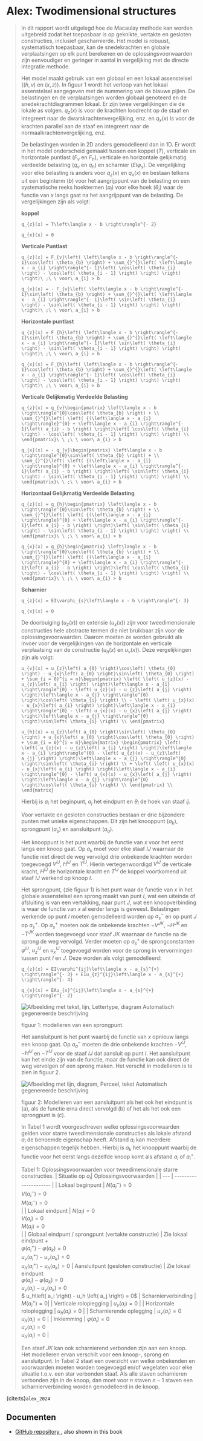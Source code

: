 # Alex: Twodimensional structures

> In dit rapport wordt uitgelegd hoe de Macaulay methode kan worden uitgebreid zodat het toepasbaar is op geknikte, vertakte en gesloten constructies, inclusief gescharnierde. Het model is robuust, systematisch toepasbaar, kan de snedekrachten en globale verplaatsingen op elk punt berekenen en de oplossingsvoorwaarden zijn eenvoudiger en geringer in aantal in vergelijking met de directe integratie methode.
>
> Het model maakt gebruik van een globaal en een lokaal assenstelsel ($(h,v)$ en $(x,z)$). In figuur 1 wordt het verloop van het lokaal assenstelsel aangegeven met de nummering van de blauwe pijlen. De belastingen en de verplaatsingen worden globaal genoteerd en de snedekrachtdiagrammen lokaal. Er zijn twee vergelijkingen die de lokale as volgen. $q_{z}(x)$ is voor de krachten loodrecht op de staaf en integreert naar de dwarskrachtenvergelijking, enz. en $q_{x}(x)$ is voor de krachten parallel aan de staaf en integreert naar de normaalkrachtenvergelijking, enz.
>
> De belastingen worden in 2D anders gemodelleerd dan in 1D. Er wordt in het model onderscheid gemaakt tussen een koppel ($T$), verticale en horizontale puntlast ($F_{v}$ en $F_{h}$), verticale en horizontale gelijkmatig verdeelde belasting ($q_{v}$ en $q_{h}$) en scharnier ($EI\varphi_{s}$). De vergelijking voor elke belasting is anders voor $q_{z}(x)$ en $q_{x}(x)$ en bestaan telkens uit een beginterm ($b$) voor het aangrijppunt van de belasting en een systematische reeks hoektermen ($a_{i}$) voor elke hoek ($\theta_{i}$) waar de functie van $x$ langs gaat na het aangrijppunt van de belasting. De vergelijkingen zijn als volgt:
> 
> **koppel**
> 
> ```{math}
> q_{z}(x) = T\left\langle x - b \right\rangle^{- 2}
> ```
> 
> ```{math}
> q_{x}(x) = 0
> ```
> 
> **Verticale Puntlast**
> 
> ```{math}
> q_{z}(x) = F_{v}\left( \left\langle x - b \right\rangle^{- 1}\cos\left( \theta_{b} \right) + \sum_{}^{}\left( \left\langle x - a_{i} \right\rangle^{- 1}\left( \cos\left( \theta_{i} \right) - \cos\left( \theta_{i - 1} \right) \right) \right) \right)\ ;\ \ voor\ a_{i} > b
> ```
>
> ```{math}
> q_{x}(x) = - F_{v}\left( \left\langle x - b \right\rangle^{- 1}\sin\left( \theta_{b} \right) + \sum_{}^{}\left( \left\langle x - a_{i} \right\rangle^{- 1}\left( \sin\left( \theta_{i} \right) - \sin\left( \theta_{i - 1} \right) \right) \right) \right)\ ;\ \ voor\ a_{i} > b
> ```
> 
> **Horizontale puntlast**
> 
> ```{math}
> q_{z}(x) = F_{h}\left( \left\langle x - b \right\rangle^{- 1}\sin\left( \theta_{b} \right) + \sum_{}^{}\left( \left\langle x - a_{i} \right\rangle^{- 1}\left( \sin\left( \theta_{i} \right) - \sin\left( \theta_{i - 1} \right) \right) \right) \right)\ ;\ \ voor\ a_{i} > b
> ```
>
> ```{math}
> q_{x}(x) = F_{h}\left( \left\langle x - b \right\rangle^{- 1}\cos\left( \theta_{b} \right) + \sum_{}^{}\left( \left\langle x - a_{i} \right\rangle^{- 1}\left( \cos\left( \theta_{i} \right) - \cos\left( \theta_{i - 1} \right) \right) \right) \right)\ ;\ \ voor\ a_{i} > b
> ```
> 
> **Verticale Gelijkmatig Verdeelde Belasting**
> 
> ```{math}
> q_{z}(x) = q_{v}\begin{pmatrix} \left\langle x - b \right\rangle^{0}\cos\left( \theta_{b} \right) + \\ \sum_{}^{}\left( \left( {(\left\langle x - a_{i} \right\rangle}^{0} + \left\langle x - a_{i} \right\rangle^{- 1}\left( a_{i} - b \right) \right)\left( \cos\left( \theta_{i} \right) - \cos\left( \theta_{i - 1} \right) \right) \right) \\ \end{pmatrix}\ \ ;\ \ voor\ a_{i} > b
> ```
> 
> ```{math}
> q_{x}(x) = - q_{v}\begin{pmatrix} \left\langle x - b \right\rangle^{0}\sin\left( \theta_{b} \right) + \\ \sum_{}^{}\left( \left( {(\left\langle x - a_{i} \right\rangle}^{0} + \left\langle x - a_{i} \right\rangle^{- 1}\left( a_{i} - b \right) \right)\left( \sin\left( \theta_{i} \right) - \sin\left( \theta_{i - 1} \right) \right) \right) \\ \end{pmatrix}\ \ ;\ \ voor\ a_{i} > b
> ```
> 
> **Horizontaal Gelijkmatig Verdeelde Belasting**
> 
> ```{math}
> q_{z}(x) = q_{h}\begin{pmatrix} \left\langle x - b \right\rangle^{0}\sin\left( \theta_{b} \right) + \\ \sum_{}^{}\left( \left( {(\left\langle x - a_{i} \right\rangle}^{0} + \left\langle x - a_{i} \right\rangle^{- 1}\left( a_{i} - b \right) \right)\left( \sin\left( \theta_{i} \right) - \sin\left( \theta_{i - 1} \right) \right) \right) \\ \end{pmatrix}\ \ ;\ \ voor\ a_{i} > b
> ```
>
> ```{math}
> q_{x}(x) = q_{h}\begin{pmatrix} \left\langle x - b \right\rangle^{0}\cos\left( \theta_{b} \right) + \\ \sum_{}^{}\left( \left( {(\left\langle x - a_{i} \right\rangle}^{0} + \left\langle x - a_{i} \right\rangle^{- 1}\left( a_{i} - b \right) \right)\left( \cos\left( \theta_{i} \right) - \cos\left( \theta_{i - 1} \right) \right) \right) \\ \end{pmatrix}\ \ ;\ \ voor\ a_{i} > b
> ``` 
>
> **Scharnier**
> 
> ```{math}
> q_{z}(x) = EI\varphi_{s}\left\langle x - b \right\rangle^{- 3}
> ``` 
>
> ```{math}
> q_{x}(x) = 0
> ``` 
> 
> De doorbuiging ($u_{z}(x)$) en extensie ($u_{x}(x)$) zijn voor tweedimensionale constructies hele abstracte termen die niet bruikbaar zijn voor de oplossingsvoorwaarden. Daarom moeten ze worden gebruikt als invoer voor de vergelijkingen van de horizontale en verticale verplaatsing van de constructie ($u_{h}(x)$ en $u_{v}(x)$). Deze vergelijkingen zijn als volgt:
> 
> ```{math}
> u_{v}(x) = u_{z}\left( a_{0} \right)\cos\left( \theta_{0} \right) - u_{x}\left( a_{0} \right)\sin\left( \theta_{0} \right) + \sum_{i = 0}^{i = n}\begin{pmatrix} \left( \left( u_{z}(x) - u_{z}\left( a_{i} \right) \right)\left\langle x - a_{i} \right\rangle^{0} - \left( u_{z}(x) - u_{z}\left( a_{j} \right) \right)\left\langle x - a_{j} \right\rangle^{0} \right)\cos\left( \theta_{i} \right) \\ - \left( \left( u_{x}(x) - u_{x}\left( a_{i} \right) \right)\left\langle x - a_{i} \right\rangle^{0} - \left( u_{x}(x) - u_{x}\left( a_{j} \right) \right)\left\langle x - a_{j} \right\rangle^{0} \right)\sin\left( \theta_{i} \right) \\ \end{pmatrix}
> ``` 
> 
> ```{math}
> u_{h}(x) = u_{z}\left( a_{0} \right)\sin\left( \theta_{0} \right) + u_{x}\left( a_{0} \right)\cos\left( \theta_{0} \right) + \sum_{i = 0}^{i = n}\begin{matrix} \begin{pmatrix} \left( \left( u_{z}(x) - u_{z}\left( a_{i} \right) \right)\left\langle x - a_{i} \right\rangle^{0} - \left( u_{z}(x) - u_{z}\left( a_{j} \right) \right)\left\langle x - a_{j} \right\rangle^{0} \right)\sin\left( \theta_{i} \right) \\ + \left( \left( u_{x}(x) - u_{x}\left( a_{i} \right) \right)\left\langle x - a_{i} \right\rangle^{0} - \left( u_{x}(x) - u_{x}\left( a_{j} \right) \right)\left\langle x - a_{j} \right\rangle^{0} \right)\cos\left( \theta_{i} \right) \\ \end{pmatrix} \\ \end{matrix}
> ``` 
>
> Hierbij is $a_{i}$ het beginpunt, $a_{j}$ het eindpunt en $\theta_{i}$
de hoek van staaf $ij$.
> 
> Voor vertakte en gesloten constructies bestaan er drie bijzondere punten met unieke eigenschappen. Dit zijn het knooppunt ($a_{k}$), sprongpunt ($a_{s}$) en aansluitpunt ($a_{a}$).
> 
> Het knooppunt is het punt waarbij de functie van $x$ voor het eerst langs een knoop gaat. Op $a_{k}$ moet voor elke staaf $IJ$ waarnaar de functie niet direct de weg vervolgd drie onbekende krachten worden toegevoegd $V^{IJ}$, $H^{IJ}$ en $T^{IJ}$. Hierin vertegenwoordigd $V^{IJ}$ de verticale kracht, $H^{IJ}$ de horizontale kracht en $T^{IJ}$ de koppel voortkomend uit staaf $IJ$ werkend op knoop $I$.
> 
> Het sprongpunt, (zie figuur 1) is het punt waar de functie van $x$ in het globale assenstelsel een sprong maakt van punt $I$, wat een uiteinde of afsluiting is van een vertakking, naar punt $J$, wat een knoopverbinding is waar de functie van $x$ al eerder langs is geweest. Belastingen werkende op punt $I$ moeten gemodelleerd worden op $a_{s}^{-}$ en op punt $J$ op $a_{s}^{+}$. Op $a_{s}^{+}$ moeten ook de onbekende krachten $- V^{JK}$, $- H^{JK}$ en $- T^{JK}$ worden toegevoegd voor staaf $JK$ waarnaar de functie na de sprong de weg vervolgd. Verder moeten op $a_{s}^{+}$ de sprongconstanten $\varphi^{IJ}$, $u_{z}^{IJ}$ en $u_{x}^{IJ}$ toegevoegd worden voor de sprong in vervormingen tussen punt $I$ en $J$. Deze worden als volgt gemodelleerd:
>
> ```{math}
> q_{z}(x) = EI\varphi^{ij}\left\langle x - a_{s}^{+} \right\rangle^{- 3} + EIu_{z}^{ij}\left\langle x - a_{s}^{+} \right\rangle^{- 4}
> ``` 
> 
> ```{math}
> q_{x}(x) = EAu_{x}^{ij}\left\langle x - a_{s}^{+} \right\rangle^{- 2}
> ``` 
> 
>![Afbeelding met tekst, lijn, Lettertype, diagram Automatisch
gegenereerde
beschrijving](figures/image1_alex.png)
> 
> figuur 1: modelleren van een sprongpunt.
> 
> Het aansluitpunt is het punt waarbij de functie van $x$ opnieuw langs een knoop gaat. Op $a_{a}^{-}$ moeten de drie onbekende krachten $- V^{IJ}$, ${- H}^{IJ}$ en $- T^{IJ}$ voor de staaf $IJ$ dat aansluit op punt $I$. Het aansluitpunt kan het einde zijn van de functie, maar de functie kan ook direct de weg vervolgen of een sprong maken. Het verschil in modelleren is te zien in figuur 2.
> 
> ![Afbeelding met lijn, diagram, Perceel, tekst Automatisch gegenereerde
beschrijving](figures/image2_alex.png)
> 
> figuur 2: Modelleren van een aansluitpunt als het ook het eindpunt is (a), als de functie erna direct vervolgd (b) of het als het ook een sprongpunt is (c).
>
> In Tabel 1 wordt voorgeschreven welke oplossingsvoorwaarden gelden voor starre tweedimensionale constructies als lokale afstand $a_{i}$ de benoemde eigenschap heeft. Afstand $a_{i}$ kan meerdere eigenschappen tegelijk hebben. Hierbij is $a_{k}$ het knooppunt waarbij de functie voor het eerst langs dezelfde knoop komt als afstand $a_{i}$ of $a_{i}^{+}$.
> 
> Tabel 1: Oplossingsvoorwaarden voor tweedimensionale starre
constructies.
> | Situatie op $a_i$| Oplossingsvoorwaarden |
> | ---  | --------------------- |
> | Lokaal beginpunt | $N\left(a_i^-\right) = 0$ <br> $V\left(a_i^-\right) = 0$ <br> $M\left(a_i^-\right) = 0$ <br> |
> | Lokaal eindpunt | $N\left(a_i\right) = 0$ <br> $V\left(a_i\right) = 0$ <br> $M\left(a_i\right) = 0$ <br> |
> | Globaal eindpunt / sprongpunt (vertakte constructie) | Zie lokaal eindpunt + <br> $\varphi\left( a_i^+ \right) - \varphi \left( a_k \right) = 0$ <br> $u_v\left( a_i^+ \right) - u_v \left( a_k \right) = 0$ <br> $u_h\left( a_i^+ \right) - u_h \left( a_k \right)=0$
> | Aansluitpunt (gesloten constructie) | Zie lokaal eindpunt <br> $\varphi\left( a_i \right) - \varphi \left( a_k \right) = 0$ <br>$u_v\left( a_i \right) - u_v \left( a_k \right) = 0$ <br>$ u_h\left( a_i \right) - u_h \left( a_j \right) = 0$
> | Scharnierverbinding | $M \left(a_i^+\right) = 0$|
> | Verticale roloplegging | $u_v \left(a_i\right) = 0$ |
> | Horizontale roloplegging | $u_h \left(a_i \right) = 0$ |
> | Scharnierende oplegging | $u_v \left(a_i\right) = 0$ <br> $u_h \left(a_i\right) = 0$ |
> | Inklemming | $\varphi \left( a_i \right) = 0$ <br> $u_v \left(a_i\right) = 0$ <br> $u_h \left(a_i\right) = 0$ |
>
> Een staaf $JK$ kan ook scharnierend verbonden zijn aan een knoop. Het modelleren ervan verschilt voor een knoop-, sprong en aansluitpunt. In Tabel 2 staat een overzicht van welke onbekenden en voorwaarden moeten worden toegevoegd en/of wegelaten voor elke situatie t.o.v. een star verbonden staaf. Als alle staven scharnieren verbonden zijn in de knoop, dan moet voor $n$ staven $n - 1$ staven een scharnierverbinding worden gemodelleerd in de knoop.

{cite:ts}`alex_2024`

## Documenten
- [GitHub repository ](https://github.com/AJDBaudoin/Macaulay-2D), also shown in this book